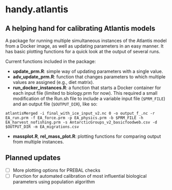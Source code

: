 # handy.atlantis 
## A helping hand for calibrating Atlantis models 
A package for running multiple simultaneous instances of the Atlantis model from a Docker image, as well as updating parameters in an easy manner. It has basic plotting functions for a quick look at the output of several runs.

Current functions included in the package:
- **update_prm.R**: simple way of updating parameters with a single value.
- **adv_update_prm.R**: function that changes parameters to which multiple values are assigned (e.g., diet matrix).
- **run_docker_instances.R**: a function that starts a Docker container for each input file (limited to biology.prm for now). This required a small modification of the Run.sh file to include a variable input file (```$PRM_FILE```) and an output file (```$OUTPUT_DIR```), like so:
```
atlantisMerged -i final_with_ice_input_v2.nc 0 -o output_f_.nc -r EA_run.prm -f EA_force.prm -p EA_physics.prm -b $PRM_FILE -h EA_harvest_nofishing.prm -s AntarcticGroups_v2_basicfoodweb.csv -d $OUTPUT_DIR -m EA_migrations.csv
```
- **massplot.R**, **rel_mass_plot.R**: plotting functions for comparing output from multiple instances.

## Planned updates
- [ ] More plotting options for PREBAL checks
- [ ] Function for automated calibration of most influential biological parameters using population algorithm
